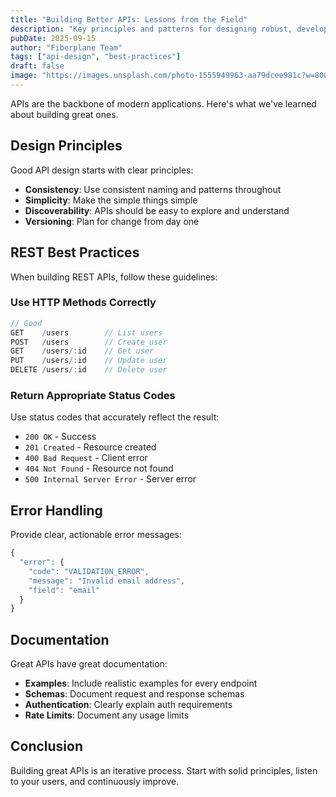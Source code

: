 ```yaml
---
title: "Building Better APIs: Lessons from the Field"
description: "Key principles and patterns for designing robust, developer-friendly APIs based on real-world experience."
pubDate: 2025-09-15
author: "Fiberplane Team"
tags: ["api-design", "best-practices"]
draft: false
image: "https://images.unsplash.com/photo-1555949963-aa79dcee981c?w=800&h=450&fit=crop"
---
```


APIs are the backbone of modern applications. Here's what we've learned about building great ones.

## Design Principles

Good API design starts with clear principles:

- **Consistency**: Use consistent naming and patterns throughout
- **Simplicity**: Make the simple things simple
- **Discoverability**: APIs should be easy to explore and understand
- **Versioning**: Plan for change from day one

## REST Best Practices

When building REST APIs, follow these guidelines:

### Use HTTP Methods Correctly

```typescript
// Good
GET    /users        // List users
POST   /users        // Create user
GET    /users/:id    // Get user
PUT    /users/:id    // Update user
DELETE /users/:id    // Delete user
```

### Return Appropriate Status Codes

Use status codes that accurately reflect the result:

- `200 OK` - Success
- `201 Created` - Resource created
- `400 Bad Request` - Client error
- `404 Not Found` - Resource not found
- `500 Internal Server Error` - Server error

## Error Handling

Provide clear, actionable error messages:

```typescript
{
  "error": {
    "code": "VALIDATION_ERROR",
    "message": "Invalid email address",
    "field": "email"
  }
}
```

## Documentation

Great APIs have great documentation:

- **Examples**: Include realistic examples for every endpoint
- **Schemas**: Document request and response schemas
- **Authentication**: Clearly explain auth requirements
- **Rate Limits**: Document any usage limits

## Conclusion

Building great APIs is an iterative process. Start with solid principles, listen to your users, and continuously improve.
